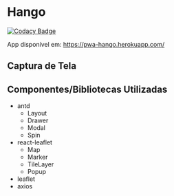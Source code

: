 # Hango

[![Codacy Badge](https://api.codacy.com/project/badge/Grade/9821fdf93e5448a8b8667ec72e6c171f)](https://app.codacy.com/gh/iago-farias/hango?utm_source=github.com&utm_medium=referral&utm_content=iago-farias/hango&utm_campaign=Badge_Grade)

App disponível em: https://pwa-hango.herokuapp.com/

## Captura de Tela

## Componentes/Bibliotecas Utilizadas

- antd
  - Layout
  - Drawer
  - Modal
  - Spin
- react-leaflet
  - Map
  - Marker
  - TileLayer
  - Popup
- leaflet
- axios